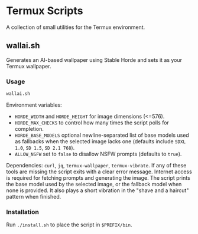 # Termux Scripts

A collection of small utilities for the Termux environment.

## wallai.sh

Generates an AI-based wallpaper using Stable Horde and sets it as your Termux wallpaper.

### Usage
```bash
wallai.sh
```

Environment variables:
- `HORDE_WIDTH` and `HORDE_HEIGHT` for image dimensions (<=576).
- `HORDE_MAX_CHECKS` to control how many times the script polls for completion.
- `HORDE_BASE_MODELS` optional newline-separated list of base models used as
  fallbacks when the selected image lacks one (defaults include `SDXL 1.0`,
  `SD 1.5`, `SD 2.1 768`).
- `ALLOW_NSFW` set to `false` to disallow NSFW prompts (defaults to `true`).

Dependencies: `curl`, `jq`, `termux-wallpaper`, `termux-vibrate`.
If any of these tools are missing the script exits with a clear error
message. Internet access is required for fetching prompts and generating
the image.
The script prints the base model used by the selected image, or the fallback
model when none is provided.
It also plays a short vibration in the "shave and a haircut" pattern when finished.

### Installation
Run `./install.sh` to place the script in `$PREFIX/bin`.

